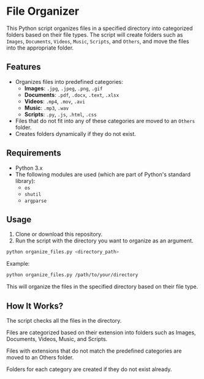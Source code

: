 # File Organizer

This Python script organizes files in a specified directory into categorized folders based on their file types. The script will create folders such as `Images`, `Documents`, `Videos`, `Music`, `Scripts`, and `Others`, and move the files into the appropriate folder.

## Features

- Organizes files into predefined categories:
  - **Images**: `.jpg`, `.jpeg`, `.png`, `.gif`
  - **Documents**: `.pdf`, `.docx`, `.text`, `.xlsx`
  - **Videos**: `.mp4`, `.mov`, `.avi`
  - **Music**: `.mp3`, `.wav`
  - **Scripts**: `.py`, `.js`, `.html`, `.css`
- Files that do not fit into any of these categories are moved to an `Others` folder.
- Creates folders dynamically if they do not exist.

## Requirements

- Python 3.x
- The following modules are used (which are part of Python's standard library):
  - `os`
  - `shutil`
  - `argparse`

## Usage

1. Clone or download this repository.
2. Run the script with the directory you want to organize as an argument.

```bash
python organize_files.py <directory_path>
```
Example:
```bash
python organize_files.py /path/to/your/directory
```


This will organize the files in the specified directory based on their file type.

## How It Works?

The script checks all the files in the directory.

Files are categorized based on their extension into folders such as Images, Documents, Videos, Music, and Scripts.

Files with extensions that do not match the predefined categories are moved to an Others folder.

Folders for each category are created if they do not exist already.
